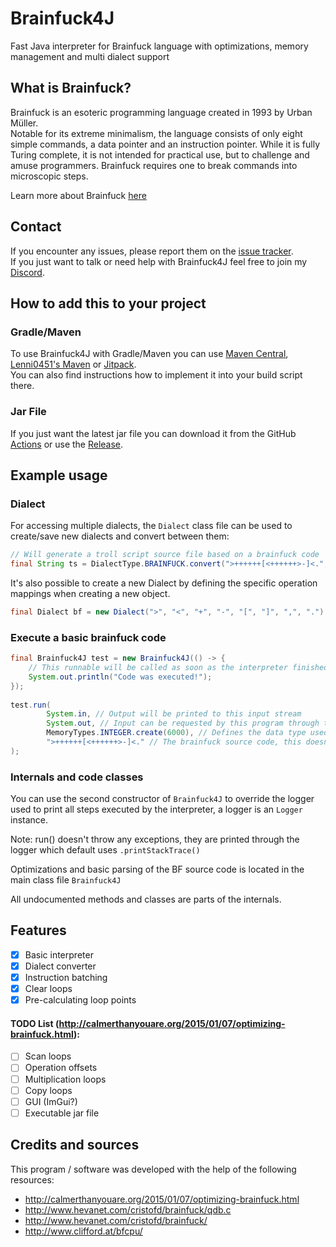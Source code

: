 # Brainfuck4J
Fast Java interpreter for Brainfuck language with optimizations, memory management and multi dialect support

## What is Brainfuck?
Brainfuck is an esoteric programming language created in 1993 by Urban Müller. <br>
Notable for its extreme minimalism, the language consists of only eight simple commands, a data pointer and an instruction pointer. While it is fully Turing complete, it is not intended for practical use, but to challenge and amuse programmers. Brainfuck requires one to break commands into microscopic steps.

Learn more about Brainfuck [here](https://en.wikipedia.org/wiki/Brainfuck)

## Contact
If you encounter any issues, please report them on the [issue tracker](https://github.com/FlorianMichael/Brainfuck4J/issues).  
If you just want to talk or need help with Brainfuck4J feel free to join my [Discord](https://discord.gg/BwWhCHUKDf).

## How to add this to your project
### Gradle/Maven
To use Brainfuck4J with Gradle/Maven you can use [Maven Central](https://mvnrepository.com/artifact/de.florianmichael/Brainfuck4J), [Lenni0451's Maven](https://maven.lenni0451.net/#/releases/de/florianmichael/Brainfuck4J) or [Jitpack](https://jitpack.io/#FlorianMichael/Brainfuck4J).  
You can also find instructions how to implement it into your build script there.

### Jar File
If you just want the latest jar file you can download it from the GitHub [Actions](https://github.com/FlorianMichael/Brainfuck4J/actions) or use the [Release](https://github.com/FlorianMichael/Brainfuck4J/releases).

## Example usage
### Dialect
For accessing multiple dialects, the ``Dialect`` class file can be used to create/save new dialects and convert between
them:
```java
// Will generate a troll script source file based on a brainfuck code
final String ts = DialectType.BRAINFUCK.convert(">++++++[<++++++>-]<.", DialectType.TROLLSCRIPT);
```
It's also possible to create a new Dialect by defining the specific operation mappings when creating a new object.
```java
final Dialect bf = new Dialect(">", "<", "+", "-", "[", "]", ",", ".");
```

### Execute a basic brainfuck code
```java
final Brainfuck4J test = new Brainfuck4J(() -> {
    // This runnable will be called as soon as the interpreter finished executing the code.
    System.out.println("Code was executed!");
});
 
test.run(
        System.in, // Output will be printed to this input stream
        System.out, // Input can be requested by this program through this output stream
        MemoryTypes.INTEGER.create(6000), // Defines the data type used to create the memory array and it's default capacity
        ">++++++[<++++++>-]<." // The brainfuck source code, this doesn't support dialects, use Dialect.convert() before calling this
);
```

### Internals and code classes
You can use the second constructor of ```Brainfuck4J``` to override the logger used to print all steps executed by the
interpreter, a logger is an ```Logger``` instance.

Note: run() doesn't throw any exceptions, they are printed through the logger which default uses ```.printStackTrace()```

Optimizations and basic parsing of the BF source code is located in the main class file ```Brainfuck4J```

All undocumented methods and classes are parts of the internals.

## Features
- [x] Basic interpreter
- [x] Dialect converter
- [x] Instruction batching
- [x] Clear loops
- [x] Pre-calculating loop points

#### TODO List (http://calmerthanyouare.org/2015/01/07/optimizing-brainfuck.html): 
- [ ] Scan loops
- [ ] Operation offsets
- [ ] Multiplication loops
- [ ] Copy loops
- [ ] GUI (ImGui?)
- [ ] Executable jar file 

## Credits and sources
This program / software was developed with the help of the following resources:
- http://calmerthanyouare.org/2015/01/07/optimizing-brainfuck.html
- http://www.hevanet.com/cristofd/brainfuck/qdb.c
- http://www.hevanet.com/cristofd/brainfuck/
- http://www.clifford.at/bfcpu/
